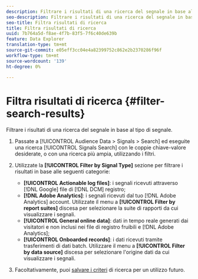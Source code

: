 ```yaml
---
description: Filtrare i risultati di una ricerca del segnale in base al tipo di segnale.
seo-description: Filtrare i risultati di una ricerca del segnale in base al tipo di segnale.
seo-title: Filtra risultati di ricerca
title: Filtra risultati di ricerca
uuid: 7b764a5d-f8ae-4f7b-83f5-7f6c40de639b
feature: Data Explorer
translation-type: tm+mt
source-git-commit: e05eff3cc04e4a82399752c862e2b2370286f96f
workflow-type: tm+mt
source-wordcount: '139'
ht-degree: 0%

---
```



# Filtra risultati di ricerca {#filter-search-results}

Filtrare i risultati di una ricerca del segnale in base al tipo di segnale.

1. Passate a [!UICONTROL Audience Data > Signals > Search] ed eseguite una ricerca [!UICONTROL Signals Search] con le coppie chiave-valore desiderate, o con una ricerca più ampia, utilizzando i filtri.
1. Utilizzate la **[!UICONTROL Filter by Signal Type]** sezione per filtrare i risultati in base alle seguenti categorie:

   * **[!UICONTROL Actionable log files]**: i segnali ricevuti attraverso [!DNL Google] file di [!DNL DCM] registro;
   * **[!DNL Adobe Analytics]**: i segnali ricevuti dal tuo [!DNL Adobe Analytics] account. Utilizzate il menu a **[!UICONTROL Filter by report suites]** discesa per selezionare la suite di rapporti da cui visualizzare i segnali.
   * **[!UICONTROL General online data]**: dati in tempo reale generati dai visitatori e non inclusi nei file di registro fruibili e [!DNL Adobe Analytics];
   * **[!UICONTROL Onboarded records]**: i dati ricevuti tramite trasferimenti di dati batch. Utilizzare il menu a **[!UICONTROL Filter by data source]** discesa per selezionare l&#39;origine dati da cui visualizzare i segnali.

1. Facoltativamente, puoi [salvare i criteri](../../../features/data-explorer/data-explorer-signals-search/data-explorer-save-search.md) di ricerca per un utilizzo futuro.
